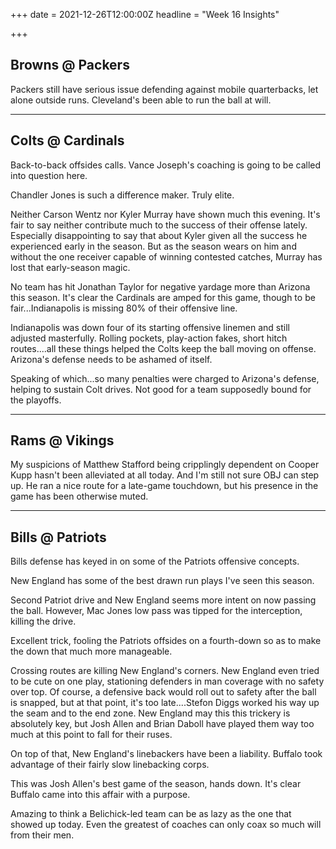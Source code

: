 +++
date = 2021-12-26T12:00:00Z
headline = "Week 16 Insights"

+++
## Browns @ Packers

Packers still have serious issue defending against mobile quarterbacks, let alone outside runs. Cleveland's been able to run the ball at will.

***

## Colts @ Cardinals

Back-to-back offsides calls. Vance Joseph's coaching is going to be called into question here.

Chandler Jones is such a difference maker. Truly elite.

Neither Carson Wentz nor Kyler Murray have shown much this evening. It's fair to say neither contribute much to the success of their offense lately. Especially disappointing to say that about Kyler given all the success he experienced early in the season. But as the season wears on him and without the one receiver capable of winning contested catches, Murray has lost that early-season magic.

No team has hit Jonathan Taylor for negative yardage more than Arizona this season. It's clear the Cardinals are amped for this game, though to be fair...Indianapolis is missing 80% of their offensive line.

Indianapolis was down four of its starting offensive linemen and still adjusted masterfully. Rolling pockets, play-action fakes, short hitch routes....all these things helped the Colts keep the ball moving on offense. Arizona's defense needs to be ashamed of itself.

Speaking of which...so many penalties were charged to Arizona's defense, helping to sustain Colt drives. Not good for a team supposedly bound for the playoffs.

***

## Rams @ Vikings

My suspicions of Matthew Stafford being cripplingly dependent on Cooper Kupp hasn't been alleviated at all today. And I'm still not sure OBJ can step up. He ran a nice route for a late-game touchdown, but his presence in the game has been otherwise muted.

***

## Bills @ Patriots

Bills defense has keyed in on some of the Patriots offensive concepts.

New England has some of the best drawn run plays I've seen this season.

Second Patriot drive and New England seems more intent on now passing the ball. However, Mac Jones low pass was tipped for the interception, killing the drive.

Excellent trick, fooling the Patriots offsides on a fourth-down so as to make the down that much more manageable.

Crossing routes are killing New England's corners. New England even tried to be cute on one play, stationing defenders in man coverage with no safety over top. Of course, a defensive back would roll out to safety after the ball is snapped, but at that point, it's too late....Stefon Diggs worked his way up the seam and to the end zone. New England may this this trickery is absolutely key, but Josh Allen and Brian Daboll have played them way too much at this point to fall for their ruses.

On top of that, New England's linebackers have been a liability. Buffalo took advantage of their fairly slow linebacking corps.

This was Josh Allen's best game of the season, hands down. It's clear Buffalo came into this affair with a purpose.

Amazing to think a Belichick-led team can be as lazy as the one that showed up today. Even the greatest of coaches can only coax so much will from their men.